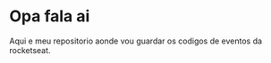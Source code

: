 <h1>Opa fala ai</h1>
<p>Aqui e meu repositorio aonde vou guardar os codigos de eventos da rocketseat.</p>
